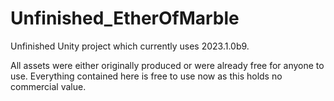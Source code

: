 # Unfinished_EtherOfMarble
Unfinished Unity project which currently uses 2023.1.0b9. 

All assets were either originally produced or were already free for anyone to use. Everything contained here is free to use now as this holds no commercial value. 

